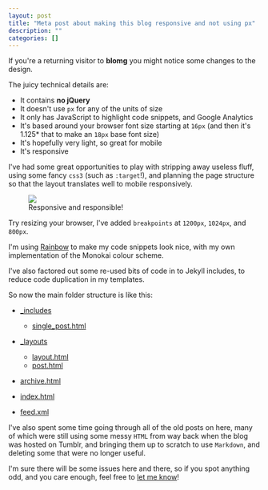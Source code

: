 ```yaml
---
layout: post
title: "Meta post about making this blog responsive and not using px"
description: ""
categories: []
---
```

If you're a returning visitor to __blomg__ you might notice some changes to the design.

The juicy technical details are:
- It contains __no jQuery__
- It doesn't use `px` for any of the units of size
- It only has JavaScript to highlight code snippets, and Google Analytics
- It's based around your browser font size starting at `16px` (and then it's 1.125* that to make an `18px` base font size)
- It's hopefully very light, so great for mobile
- It's responsive

I've had some great opportunities to play with stripping away useless fluff, using some fancy `css3` (such as `:target`!), and planning the page structure so that the layout translates well to mobile responsively.

<figure>
    <img src="http://uk.omg.li/OfxH/responsive.png" />
    <figcaption>
        Responsive and responsible!
    </figcaption>
</figure>

Try resizing your browser, I've added `breakpoints` at `1200px`, `1024px`, and `800px`.

I'm using [Rainbow](http://craig.is/making/rainbows) to make my code snippets look nice, with my own implementation of the Monokai colour scheme.

I've also factored out some re-used bits of code in to Jekyll includes, to reduce code duplication in my templates.

So now the main folder structure is like this:

- [\_includes](https://github.com/omgmog/omgmog.github.com/tree/master/_includes)

   + [single_post.html](https://github.com/omgmog/omgmog.github.com/blob/master/_includes/single_post.html)
- [\_layouts](https://github.com/omgmog/omgmog.github.com/tree/master/_layouts)

   + [layout.html](https://github.com/omgmog/omgmog.github.com/blob/master/_layouts/layout.html)
   + [post.html](https://github.com/omgmog/omgmog.github.com/blob/master/_layouts/post.html)
- [archive.html](https://github.com/omgmog/omgmog.github.com/blob/master/archive.html)
- [index.html](https://github.com/omgmog/omgmog.github.com/blob/master/index.html)
- [feed.xml](https://github.com/omgmog/omgmog.github.com/blob/master/feed.xml)


I've also spent some time going through all of the old posts on here, many of which were still using some messy `HTML` from way back when the blog was hosted on Tumblr, and bringing them up to scratch to use `Markdown`, and deleting some that were no longer useful.

I'm sure there will be some issues here and there, so if you spot anything odd, and you care enough, feel free to [let me know](https://github.com/omgmog/omgmog.github.com/issues)!
